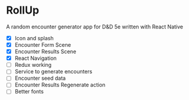 # RollUp
A random encounter generator app for D&amp;D 5e written with React Native

- [x] Icon and splash
- [x] Encounter Form Scene
- [x] Encounter Results Scene
- [x] React Navigation
- [ ] Redux working
- [ ] Service to generate encounters
- [ ] Encounter seed data
- [ ] Encounter Results Regenerate action
- [ ] Better fonts
